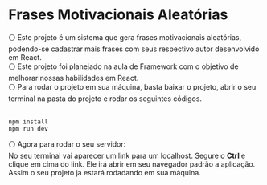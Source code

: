 # Frases Motivacionais Aleatórias


<div> ⚪ Este projeto é um sistema que gera frases motivacionais aleatórias, podendo-se cadastrar mais frases com seus respectivo autor desenvolvido em React. <br> ⚪ Este projeto foi planejado na aula de Framework com o objetivo de melhorar nossas habilidades em React. <br>⚪ Para rodar o projeto em sua máquina, basta baixar o projeto, abrir o seu terminal na pasta do projeto e rodar os seguintes códigos. </div> <br>

```
npm install 
npm run dev
``` 

⚪ Agora para rodar o seu servidor: <br>
No seu terminal vai aparecer um link para um localhost. Segure o <b> Ctrl </b> e clique em cima do link. Ele irá abrir em seu navegador padrão a aplicação. Assim o seu projeto ja estará rodadando em sua máquina. <br>

